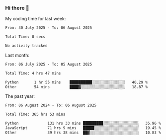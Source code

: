 ### Hi there 👋

My coding time for last week:

<!--START_SECTION:week-->

```txt
From: 30 July 2025 - To: 06 August 2025

Total Time: 0 secs

No activity tracked
```

<!--END_SECTION:week-->

Last month:

<!--START_SECTION:month-->

```txt
From: 06 July 2025 - To: 05 August 2025

Total Time: 4 hrs 47 mins

Python       1 hr 55 mins    ██████████░░░░░░░░░░░░░░░   40.29 %
Other        54 mins         ████▓░░░░░░░░░░░░░░░░░░░░   18.87 %
```

<!--END_SECTION:month-->

The past year:

<!--START_SECTION:year-->

```txt
From: 06 August 2024 - To: 06 August 2025

Total Time: 365 hrs 53 mins

Python             131 hrs 33 mins █████████░░░░░░░░░░░░░░░░   35.96 %
JavaScript         71 hrs 9 mins   █████░░░░░░░░░░░░░░░░░░░░   19.45 %
Other              39 hrs 38 mins  ██▓░░░░░░░░░░░░░░░░░░░░░░   10.83 %
```

<!--END_SECTION:year-->
